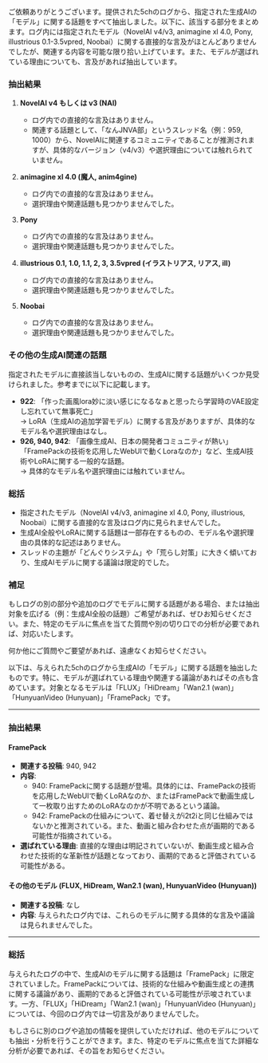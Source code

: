 ご依頼ありがとうございます。提供された5chのログから、指定された生成AIの「モデル」に関する話題をすべて抽出しました。以下に、該当する部分をまとめます。ログ内には指定されたモデル（NovelAI v4/v3, animagine xl 4.0, Pony, illustrious 0.1-3.5vpred, Noobai）に関する直接的な言及がほとんどありませんでしたが、関連する内容を可能な限り拾い上げています。また、モデルが選ばれている理由についても、言及があれば抽出しています。

### 抽出結果

1. **NovelAI v4 もしくは v3 (NAI)**  
   - ログ内での直接的な言及はありません。
   - 関連する話題として、「なんJNVA部」というスレッド名（例：959, 1000）から、NovelAIに関連するコミュニティであることが推測されますが、具体的なバージョン（v4/v3）や選択理由については触れられていません。

2. **animagine xl 4.0 (魔人, anim4gine)**  
   - ログ内での直接的な言及はありません。
   - 選択理由や関連話題も見つかりませんでした。

3. **Pony**  
   - ログ内での直接的な言及はありません。
   - 選択理由や関連話題も見つかりませんでした。

4. **illustrious 0.1, 1.0, 1.1, 2, 3, 3.5vpred (イラストリアス, リアス, ill)**  
   - ログ内での直接的な言及はありません。
   - 選択理由や関連話題も見つかりませんでした。

5. **Noobai**  
   - ログ内での直接的な言及はありません。
   - 選択理由や関連話題も見つかりませんでした。

### その他の生成AI関連の話題
指定されたモデルに直接該当しないものの、生成AIに関する話題がいくつか見受けられました。参考までに以下に記載します。
- **922**: 「作った画風lora妙に淡い感じになるなぁと思ったら学習時のVAE設定し忘れていて無事死亡」  
  → LoRA（生成AIの追加学習モデル）に関する言及がありますが、具体的なモデル名や選択理由はなし。
- **926, 940, 942**: 「画像生成AI、日本の開発者コミュニティが熱い」「FramePackの技術を応用したWebUIで動くLoraなのか」など、生成AI技術やLoRAに関する一般的な話題。  
  → 具体的なモデル名や選択理由には触れていません。

### 総括
- 指定されたモデル（NovelAI v4/v3, animagine xl 4.0, Pony, illustrious, Noobai）に関する直接的な言及はログ内に見られませんでした。
- 生成AI全般やLoRAに関する話題は一部存在するものの、モデル名や選択理由の具体的な記述はありません。
- スレッドの主題が「どんぐりシステム」や「荒らし対策」に大きく傾いており、生成AIモデルに関する議論は限定的でした。

### 補足
もしログの別の部分や追加のログでモデルに関する話題がある場合、または抽出対象を広げる（例：生成AI全般の話題）ご希望があれば、ぜひお知らせください。また、特定のモデルに焦点を当てた質問や別の切り口での分析が必要であれば、対応いたします。

何か他にご質問やご要望があれば、遠慮なくお知らせください。

以下は、与えられた5chのログから生成AIの「モデル」に関する話題を抽出したものです。特に、モデルが選ばれている理由や関連する議論があればその点も含めています。対象となるモデルは「FLUX」「HiDream」「Wan2.1 (wan)」「HunyuanVideo (Hunyuan)」「FramePack」です。

---

### 抽出結果

#### FramePack
- **関連する投稿**: 940, 942
- **内容**:
  - 940: FramePackに関する話題が登場。具体的には、FramePackの技術を応用したWebUIで動くLoRAなのか、またはFramePackで動画生成して一枚取り出すためのLoRAなのかが不明であるという議論。
  - 942: FramePackの仕組みについて、着せ替えがi2t2iと同じ仕組みではないかと推測されている。また、動画と組み合わせた点が画期的である可能性が指摘されている。
- **選ばれている理由**: 直接的な理由は明記されていないが、動画生成と組み合わせた技術的な革新性が話題となっており、画期的であると評価されている可能性がある。

#### その他のモデル (FLUX, HiDream, Wan2.1 (wan), HunyuanVideo (Hunyuan))
- **関連する投稿**: なし
- **内容**: 与えられたログ内では、これらのモデルに関する具体的な言及や議論は見られませんでした。

---

### 総括
与えられたログの中で、生成AIのモデルに関する話題は「FramePack」に限定されていました。FramePackについては、技術的な仕組みや動画生成との連携に関する議論があり、画期的であると評価されている可能性が示唆されています。一方、「FLUX」「HiDream」「Wan2.1 (wan)」「HunyuanVideo (Hunyuan)」については、今回のログ内では一切言及がありませんでした。

もしさらに別のログや追加の情報を提供していただければ、他のモデルについても抽出・分析を行うことができます。また、特定のモデルに焦点を当てた詳細な分析が必要であれば、その旨をお知らせください。

